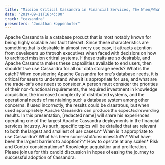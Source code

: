 ```yaml
---
title: "Mission Critical Cassandra in Financial Services, The When/What/How Experiences for ALL!"
date: "2019-09-11T16:45:00"
track: "cassandra"
presenters: "Jonathan Koppenhofer"
---
```


Apache Cassandra is a database product that is most notably known for being highly scalable and fault tolerant. Since these characteristics are something that is desirable in almost every use case, it attracts attention from developers up through executives when faced with decisions on how to architect mission critical systems. If these traits are so desirable, and Apache Cassandra makes these capabilities available to end users, then shouldn’t we use Cassandra for all our data storage needs? What is the catch? When considering Apache Cassandra for one’s database needs, it is critical for users to understand when it is appropriate for use, and what are the trade-off’s one needs to consider. A person must consider the priorities of their non-functional requirements, the required investment in knowledge acquisition, the increased complexity of distributed systems, and the operational needs of maintaining such a database system among other concerns. If used incorrectly, the results could be disastrous, but when used appropriately Apache Cassandra can produce the expected rewarding results. In this presentation, [redacted name] will share his experiences operating one of the largest Apache Cassandra deployments in the financial services industry. As such, specific topics will be detailed that are relevant to both the largest and smallest of use cases.n* When is it appropriate to use Cassandra? What has been successful/unsuccessful?n* What have been the largest barriers to adoption?n* How to operate at any scalen* Risk and Control considerationsn* Knowledge acquisition and proliferation. Please join us for this candid discussion in hopes of easing the journey to successful adoption of Cassandra.